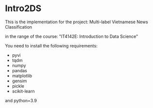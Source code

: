 # Intro2DS
This is the implementation for the project: Multi-label Vietnamese News Classification

in the range of the course: "IT4142E: Introduction to Data Science"

You need to install the following requirements:
- pyvi
- tqdm
- numpy
- pandas
- matplotlib
- gensim
- pickle
- scikit-learn

and python=3.9
